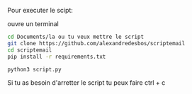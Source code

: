 Pour executer le scipt:

ouvre un terminal 

```bash
cd Documents/la ou tu veux mettre le script
git clone https://github.com/alexandredesbos/scriptemail
cd scriptemail
pip install -r requirements.txt
```

```bash
python3 script.py
```

Si tu as besoin d'arretter le script tu peux faire ctrl + c